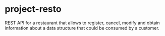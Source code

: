 # project-resto
REST API for a restaurant that allows to register, cancel, modify and obtain information about a data structure that could be consumed by a customer.
